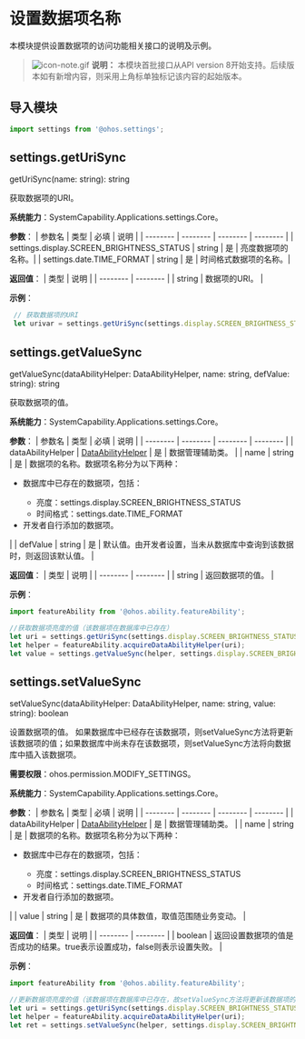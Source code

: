 # 设置数据项名称

本模块提供设置数据项的访问功能相关接口的说明及示例。

> ![icon-note.gif](public_sys-resources/icon-note.gif) **说明：**
> 本模块首批接口从API version 8开始支持。后续版本如有新增内容，则采用上角标单独标记该内容的起始版本。



## 导入模块

```ts
import settings from '@ohos.settings';
```



## settings.getUriSync

getUriSync(name: string): string

获取数据项的URI。

**系统能力**：SystemCapability.Applications.settings.Core。

**参数**：
  | 参数名 | 类型 | 必填 | 说明 |
  | -------- | -------- | -------- | -------- |
  | settings.display.SCREEN_BRIGHTNESS_STATUS | string | 是 | 亮度数据项的名称。|
  | settings.date.TIME_FORMAT | string | 是 | 时间格式数据项的名称。|

**返回值**：
  | 类型 | 说明 |
  | -------- | -------- |
  | string | 数据项的URI。 |

**示例**：
  ```ts
   // 获取数据项的URI
   let urivar = settings.getUriSync(settings.display.SCREEN_BRIGHTNESS_STATUS);
  ```


## settings.getValueSync

getValueSync(dataAbilityHelper: DataAbilityHelper, name: string, defValue: string): string

获取数据项的值。

**系统能力**：SystemCapability.Applications.settings.Core。

**参数**：
  | 参数名 | 类型 | 必填 | 说明 |
  | -------- | -------- | -------- | -------- |
  | dataAbilityHelper | [DataAbilityHelper](js-apis-dataAbilityHelper.md) | 是 | 数据管理辅助类。 |
  | name | string | 是 | 数据项的名称。数据项名称分为以下两种：<br> <ul><li>数据库中已存在的数据项，包括：<br></li> <ul><li>亮度：settings.display.SCREEN_BRIGHTNESS_STATUS <br> </li>  <li> 时间格式：settings.date.TIME_FORMAT <br> </li></ul> <li>开发者自行添加的数据项。</li></ul>|
  | defValue | string | 是 | 默认值。由开发者设置，当未从数据库中查询到该数据时，则返回该默认值。 |

**返回值**：
  | 类型 | 说明 |
  | -------- | -------- |
  | string | 返回数据项的值。 |

**示例**：
  ```ts
  import featureAbility from '@ohos.ability.featureAbility';

  //获取数据项亮度的值（该数据项在数据库中已存在）
  let uri = settings.getUriSync(settings.display.SCREEN_BRIGHTNESS_STATUS);
  let helper = featureAbility.acquireDataAbilityHelper(uri);
  let value = settings.getValueSync(helper, settings.display.SCREEN_BRIGHTNESS_STATUS, '10');
  ```


## settings.setValueSync

setValueSync(dataAbilityHelper: DataAbilityHelper, name: string, value: string): boolean

设置数据项的值。
如果数据库中已经存在该数据项，则setValueSync方法将更新该数据项的值；如果数据库中尚未存在该数据项，则setValueSync方法将向数据库中插入该数据项。

**需要权限**：ohos.permission.MODIFY_SETTINGS。

**系统能力**：SystemCapability.Applications.settings.Core。

**参数**：
  | 参数名 | 类型 | 必填 | 说明 |
  | -------- | -------- | -------- | -------- |
  | dataAbilityHelper | [DataAbilityHelper](js-apis-dataAbilityHelper.md) | 是 | 数据管理辅助类。 |
  | name | string | 是 | 数据项的名称。数据项名称分为以下两种：<br> <ul><li>数据库中已存在的数据项，包括：<br></li> <ul><li>亮度：settings.display.SCREEN_BRIGHTNESS_STATUS <br> </li>  <li> 时间格式：settings.date.TIME_FORMAT <br> </li></ul> <li>开发者自行添加的数据项。</li></ul>|
  | value | string | 是 | 数据项的具体数值，取值范围随业务变动。 |

**返回值**：
  | 类型 | 说明 |
  | -------- | -------- |
  | boolean | 返回设置数据项的值是否成功的结果。true表示设置成功，false则表示设置失败。 |

**示例**：
  ```ts
  import featureAbility from '@ohos.ability.featureAbility';

  //更新数据项亮度的值（该数据项在数据库中已存在，故setValueSync方法将更新该数据项的值）
  let uri = settings.getUriSync(settings.display.SCREEN_BRIGHTNESS_STATUS);
  let helper = featureAbility.acquireDataAbilityHelper(uri);
  let ret = settings.setValueSync(helper, settings.display.SCREEN_BRIGHTNESS_STATUS, '100');
  ```
